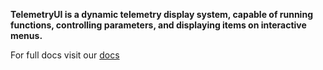 **TelemetryUI is a dynamic telemetry display system, capable of running functions, controlling parameters, and displaying items on interactive menus.**

For full docs visit our [docs](https://25929.vercel.app/docs/telemetryui/index.html)

